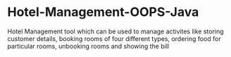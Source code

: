# Hotel-Management-OOPS-Java
Hotel Management tool which can be used to manage activites like storing customer details, booking rooms of four different types, ordering food for particular rooms, unbooking rooms and showing the bill

